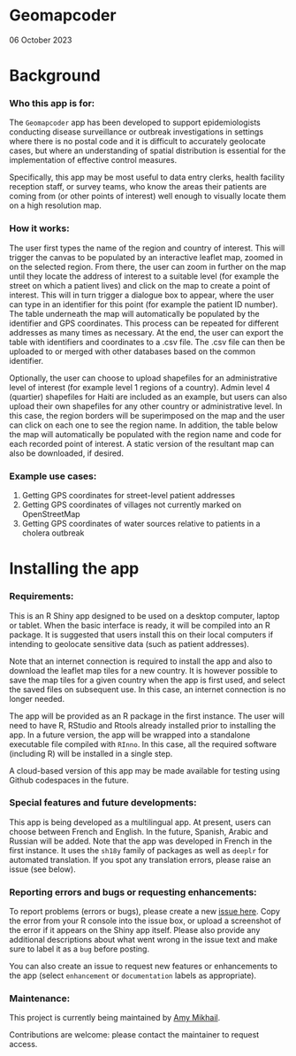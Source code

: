 Geomapcoder
================
06 October 2023

<!-- README.md is generated from README.Rmd. Please edit that file -->

# Background

### Who this app is for:

The `Geomapcoder` app has been developed to support epidemiologists
conducting disease surveillance or outbreak investigations in settings
where there is no postal code and it is difficult to accurately
geolocate cases, but where an understanding of spatial distribution is
essential for the implementation of effective control measures.

Specifically, this app may be most useful to data entry clerks, health
facility reception staff, or survey teams, who know the areas their
patients are coming from (or other points of interest) well enough to
visually locate them on a high resolution map.

### How it works:

The user first types the name of the region and country of interest.
This will trigger the canvas to be populated by an interactive leaflet
map, zoomed in on the selected region. From there, the user can zoom in
further on the map until they locate the address of interest to a
suitable level (for example the street on which a patient lives) and
click on the map to create a point of interest. This will in turn
trigger a dialogue box to appear, where the user can type in an
identifier for this point (for example the patient ID number). The table
underneath the map will automatically be populated by the identifier and
GPS coordinates. This process can be repeated for different addresses as
many times as necessary. At the end, the user can export the table with
identifiers and coordinates to a .csv file. The .csv file can then be
uploaded to or merged with other databases based on the common
identifier.

Optionally, the user can choose to upload shapefiles for an
administrative level of interest (for example level 1 regions of a
country). Admin level 4 (quartier) shapefiles for Haiti are included as
an example, but users can also upload their own shapefiles for any other
country or administrative level. In this case, the region borders will
be superimposed on the map and the user can click on each one to see the
region name. In addition, the table below the map will automatically be
populated with the region name and code for each recorded point of
interest. A static version of the resultant map can also be downloaded,
if desired.

### Example use cases:

1.  Getting GPS coordinates for street-level patient addresses
2.  Getting GPS coordinates of villages not currently marked on
    OpenStreetMap
3.  Getting GPS coordinates of water sources relative to patients in a
    cholera outbreak

# Installing the app

### Requirements:

This is an R Shiny app designed to be used on a desktop computer, laptop
or tablet. When the basic interface is ready, it will be compiled into
an R package. It is suggested that users install this on their local
computers if intending to geolocate sensitive data (such as patient
addresses).

Note that an internet connection is required to install the app and also
to download the leaflet map tiles for a new country. It is however
possible to save the map tiles for a given country when the app is first
used, and select the saved files on subsequent use. In this case, an
internet connection is no longer needed.

The app will be provided as an R package in the first instance. The user
will need to have R, RStudio and Rtools already installed prior to
installing the app. In a future version, the app will be wrapped into a
standalone executable file compiled with `RInno`. In this case, all the
required software (including R) will be installed in a single step.

A cloud-based version of this app may be made available for testing
using Github codespaces in the future.

### Special features and future developments:

This app is being developed as a multilingual app. At present, users can
choose between French and English. In the future, Spanish, Arabic and
Russian will be added. Note that the app was developed in French in the
first instance. It uses the `sh18y` family of packages as well as
`deeplr` for automated translation. If you spot any translation errors,
please raise an issue (see below).

### Reporting errors and bugs or requesting enhancements:

To report problems (errors or bugs), please create a new [issue
here](https://github.com/AmyMikhail/Geomapcoder/issues). Copy the error
from your R console into the issue box, or upload a screenshot of the
error if it appears on the Shiny app itself. Please also provide any
additional descriptions about what went wrong in the issue text and make
sure to label it as a `bug` before posting.

You can also create an issue to request new features or enhancements to
the app (select `enhancement` or `documentation` labels as appropriate).

### Maintenance:

This project is currently being maintained by [Amy
Mikhail](https://github.com/AmyMikhail).

Contributions are welcome: please contact the maintainer to request
access.
